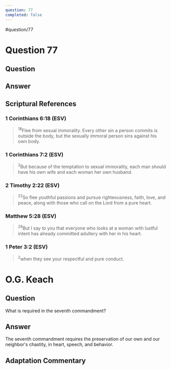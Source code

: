 ```yaml
---
question: 77
completed: false
---
```

#question/77
# Question 77

## Question


## Answer


## Scriptural References
### 1 Corinthians 6:18 (ESV)
> <sup>18</sup>Flee from sexual immorality. Every other sin a person commits is outside the body, but the sexually immoral person sins against his own body.

### 1 Corinthians 7:2 (ESV)
> <sup>2</sup>But because of the temptation to sexual immorality, each man should have his own wife and each woman her own husband.

### 2 Timothy 2:22 (ESV)
> <sup>22</sup>So flee youthful passions and pursue righteousness, faith, love, and peace, along with those who call on the Lord from a pure heart.

### Matthew 5:28 (ESV)
> <sup>28</sup>But I say to you that everyone who looks at a woman with lustful intent has already committed adultery with her in his heart.

### 1 Peter 3:2 (ESV)
> <sup>2</sup>when they see your respectful and pure conduct.

# O.G. Keach
## Question
What is required in the seventh commandment?

## Answer
The seventh commandment requires the preservation of our own and our neighbor's chastity, in heart, speech, and behavior.

## Adaptation Commentary
